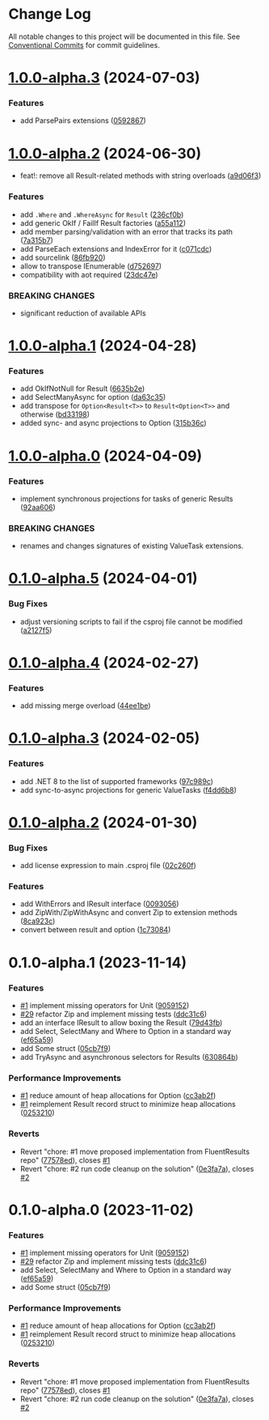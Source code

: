 # Change Log

All notable changes to this project will be documented in this file.
See [Conventional Commits](https://conventionalcommits.org) for commit guidelines.

# [1.0.0-alpha.3](https://github.com/LazyBallsZealots/Results.Immutable/compare/Results.Immutable@1.0.0-alpha.2...Results.Immutable@1.0.0-alpha.3) (2024-07-03)

### Features

- add ParsePairs extensions ([0592867](https://github.com/LazyBallsZealots/Results.Immutable/commit/0592867f08288b126ba7b0bb21f74e4ac3e3d823))

# [1.0.0-alpha.2](https://github.com/LazyBallsZealots/Results.Immutable/compare/Results.Immutable@1.0.0-alpha.1...Results.Immutable@1.0.0-alpha.2) (2024-06-30)

- feat!: remove all Result-related methods with string overloads ([a9d06f3](https://github.com/LazyBallsZealots/Results.Immutable/commit/a9d06f38e60526b72aa884d84872e9f73d58c418))

### Features

- add `.Where` and `.WhereAsync` for `Result` ([236cf0b](https://github.com/LazyBallsZealots/Results.Immutable/commit/236cf0b8064774f4d8a989e43213cd3a30369d9b))
- add generic OkIf / FailIf Result factories ([a55a112](https://github.com/LazyBallsZealots/Results.Immutable/commit/a55a11272cfa4170a39a896a351507a91755c534))
- add member parsing/validation with an error that tracks its path ([7a315b7](https://github.com/LazyBallsZealots/Results.Immutable/commit/7a315b7468a855b5a254dca21a24a212bc6e276a))
- add ParseEach extensions and IndexError for it ([c071cdc](https://github.com/LazyBallsZealots/Results.Immutable/commit/c071cdcbcd6a6002699dd2a04387b0e8b43436f5))
- add sourcelink ([86fb920](https://github.com/LazyBallsZealots/Results.Immutable/commit/86fb920d6f01db909ad0d5a1b64520a42189cb0d))
- allow to transpose IEnumerable ([d752697](https://github.com/LazyBallsZealots/Results.Immutable/commit/d752697692caf1ed9a554400acedc1ec6f5f89a0))
- compatibility with aot required ([23dc47e](https://github.com/LazyBallsZealots/Results.Immutable/commit/23dc47e42b8dbd11c1f2fb3069f31865dc017f6c))

### BREAKING CHANGES

- significant reduction of available APIs

# [1.0.0-alpha.1](https://github.com/LazyBallsZealots/Results.Immutable/compare/Results.Immutable@1.0.0-alpha.0...Results.Immutable@1.0.0-alpha.1) (2024-04-28)

### Features

- add OkIfNotNull for Result ([6635b2e](https://github.com/LazyBallsZealots/Results.Immutable/commit/6635b2efb877f36fc465d46d5ea8ead7d28baf93))
- add SelectManyAsync for option ([da63c35](https://github.com/LazyBallsZealots/Results.Immutable/commit/da63c35573f7b118a6ece33ec7bf7f072bbf266e))
- add transpose for `Option<Result<T>>` to `Result<Option<T>>` and otherwise ([bd33198](https://github.com/LazyBallsZealots/Results.Immutable/commit/bd3319859de897e01a482029794361910716d531))
- added sync- and async projections to Option ([315b36c](https://github.com/LazyBallsZealots/Results.Immutable/commit/315b36ca6bfb8b3100a84ce313755237317eed87))

# [1.0.0-alpha.0](https://github.com/LazyBallsZealots/Results.Immutable/compare/Results.Immutable@0.1.0-alpha.5...Results.Immutable@1.0.0-alpha.0) (2024-04-09)

### Features

- implement synchronous projections for tasks of generic Results ([92aa606](https://github.com/LazyBallsZealots/Results.Immutable/commit/92aa6069222e440be044ca75506a1436c9969595))

### BREAKING CHANGES

- renames and changes signatures
  of existing ValueTask extensions.

# [0.1.0-alpha.5](https://github.com/LazyBallsZealots/Results.Immutable/compare/Results.Immutable@0.1.0-alpha.4...Results.Immutable@0.1.0-alpha.5) (2024-04-01)

### Bug Fixes

- adjust versioning scripts to fail if the csproj file cannot be modified ([a2127f5](https://github.com/LazyBallsZealots/Results.Immutable/commit/a2127f52bed88864c44b2d2903bce8a7980a30b5))

# [0.1.0-alpha.4](https://github.com/LazyBallsZealots/Results.Immutable/compare/Results.Immutable@0.1.0-alpha.3...Results.Immutable@0.1.0-alpha.4) (2024-02-27)

### Features

- add missing merge overload ([44ee1be](https://github.com/LazyBallsZealots/Results.Immutable/commit/44ee1be468117e5bdb5f969f2fef42154f675384))

# [0.1.0-alpha.3](https://github.com/LazyBallsZealots/Results.Immutable/compare/Results.Immutable@0.1.0-alpha.2...Results.Immutable@0.1.0-alpha.3) (2024-02-05)

### Features

- add .NET 8 to the list of supported frameworks ([97c989c](https://github.com/LazyBallsZealots/Results.Immutable/commit/97c989c4a31a8df403bc1b2ceef6f57166ee7a7b))
- add sync-to-async projections for generic ValueTasks ([f4dd6b8](https://github.com/LazyBallsZealots/Results.Immutable/commit/f4dd6b8987aa3e1ba5b3abe962bfa2e47a43be96))

# [0.1.0-alpha.2](https://github.com/LazyBallsZealots/Results.Immutable/compare/Results.Immutable@0.1.0-alpha.1...Results.Immutable@0.1.0-alpha.2) (2024-01-30)

### Bug Fixes

- add license expression to main .csproj file ([02c260f](https://github.com/LazyBallsZealots/Results.Immutable/commit/02c260fbc62cf3dc01518e068867defb4a1837e1))

### Features

- add WithErrors and IResult interface ([0093056](https://github.com/LazyBallsZealots/Results.Immutable/commit/0093056f7630d0375be23a679e17d45ca019b57b))
- add ZipWith/ZipWithAsync and convert Zip to extension methods ([8ca923c](https://github.com/LazyBallsZealots/Results.Immutable/commit/8ca923c8466fa98705a2985677a83398c2ccaa1b))
- convert between result and option ([1c73084](https://github.com/LazyBallsZealots/Results.Immutable/commit/1c730846cf1603e19fd52c5dec463a5537395d98))

# 0.1.0-alpha.1 (2023-11-14)

### Features

- [#1](https://github.com/LazyBallsZealots/Results.Immutable/issues/1) implement missing operators for Unit ([9059152](https://github.com/LazyBallsZealots/Results.Immutable/commit/9059152836a65f656c7772267de612c63760234e))
- [#29](https://github.com/LazyBallsZealots/Results.Immutable/issues/29) refactor Zip and implement missing tests ([ddc31c6](https://github.com/LazyBallsZealots/Results.Immutable/commit/ddc31c61ced97e28d898a3029721ab4e5e709657))
- add an interface IResult to allow boxing the Result ([79d43fb](https://github.com/LazyBallsZealots/Results.Immutable/commit/79d43fbba3eed1b9a2e54eefc95d5dd2961828e6))
- add Select, SelectMany and Where to Option in a standard way ([ef65a59](https://github.com/LazyBallsZealots/Results.Immutable/commit/ef65a59f0732b3d39cf5cc53bc2b8127b3ad1e04))
- add Some struct ([05cb7f9](https://github.com/LazyBallsZealots/Results.Immutable/commit/05cb7f9f079ed76c884e3739b6633114e71ea13c))
- add TryAsync and asynchronous selectors for Results ([630864b](https://github.com/LazyBallsZealots/Results.Immutable/commit/630864bdb32f4256016aa1cc893a9f2f08881539))

### Performance Improvements

- [#1](https://github.com/LazyBallsZealots/Results.Immutable/issues/1) reduce amount of heap allocations for Option<T> ([cc3ab2f](https://github.com/LazyBallsZealots/Results.Immutable/commit/cc3ab2ffcdfadbb8d4b94c2f0caca9960cf11967))
- [#1](https://github.com/LazyBallsZealots/Results.Immutable/issues/1) reimplement Result record struct to minimize heap allocations ([0253210](https://github.com/LazyBallsZealots/Results.Immutable/commit/0253210acf1cc1ead5318053ffaad46bd851d4b4))

### Reverts

- Revert "chore: #1 move proposed implementation from FluentResults repo" ([77578ed](https://github.com/LazyBallsZealots/Results.Immutable/commit/77578edb7a97be5c12535fab8d7efcf01e48ae71)), closes [#1](https://github.com/LazyBallsZealots/Results.Immutable/issues/1)
- Revert "chore: #2 run code cleanup on the solution" ([0e3fa7a](https://github.com/LazyBallsZealots/Results.Immutable/commit/0e3fa7a0932efacdb0637cfa96d6fefd4bf5c915)), closes [#2](https://github.com/LazyBallsZealots/Results.Immutable/issues/2)

# 0.1.0-alpha.0 (2023-11-02)

### Features

- [#1](https://github.com/LazyBallsZealots/Results.Immutable/issues/1) implement missing operators for Unit ([9059152](https://github.com/LazyBallsZealots/Results.Immutable/commit/9059152836a65f656c7772267de612c63760234e))
- [#29](https://github.com/LazyBallsZealots/Results.Immutable/issues/29) refactor Zip and implement missing tests ([ddc31c6](https://github.com/LazyBallsZealots/Results.Immutable/commit/ddc31c61ced97e28d898a3029721ab4e5e709657))
- add Select, SelectMany and Where to Option in a standard way ([ef65a59](https://github.com/LazyBallsZealots/Results.Immutable/commit/ef65a59f0732b3d39cf5cc53bc2b8127b3ad1e04))
- add Some struct ([05cb7f9](https://github.com/LazyBallsZealots/Results.Immutable/commit/05cb7f9f079ed76c884e3739b6633114e71ea13c))

### Performance Improvements

- [#1](https://github.com/LazyBallsZealots/Results.Immutable/issues/1) reduce amount of heap allocations for Option<T> ([cc3ab2f](https://github.com/LazyBallsZealots/Results.Immutable/commit/cc3ab2ffcdfadbb8d4b94c2f0caca9960cf11967))
- [#1](https://github.com/LazyBallsZealots/Results.Immutable/issues/1) reimplement Result record struct to minimize heap allocations ([0253210](https://github.com/LazyBallsZealots/Results.Immutable/commit/0253210acf1cc1ead5318053ffaad46bd851d4b4))

### Reverts

- Revert "chore: #1 move proposed implementation from FluentResults repo" ([77578ed](https://github.com/LazyBallsZealots/Results.Immutable/commit/77578edb7a97be5c12535fab8d7efcf01e48ae71)), closes [#1](https://github.com/LazyBallsZealots/Results.Immutable/issues/1)
- Revert "chore: #2 run code cleanup on the solution" ([0e3fa7a](https://github.com/LazyBallsZealots/Results.Immutable/commit/0e3fa7a0932efacdb0637cfa96d6fefd4bf5c915)), closes [#2](https://github.com/LazyBallsZealots/Results.Immutable/issues/2)
